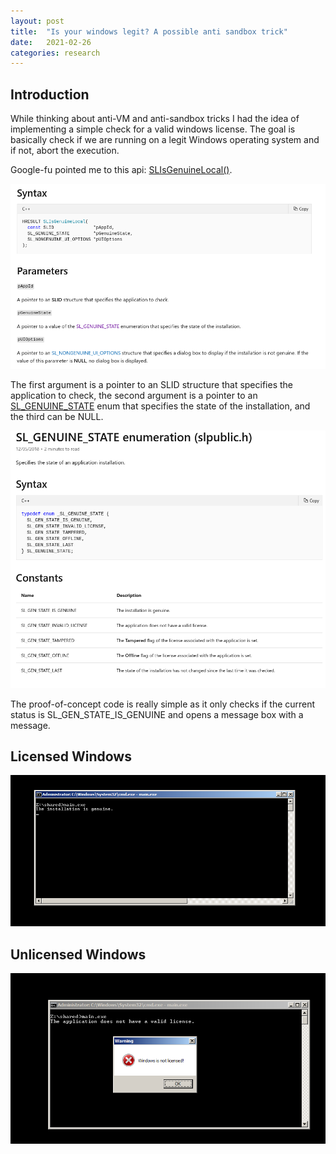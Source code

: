 ```yaml
---
layout: post
title:  "Is your windows legit? A possible anti sandbox trick"
date:   2021-02-26
categories: research
---
```


## Introduction

While thinking about anti-VM and anti-sandbox tricks I had the idea of implementing a simple check for a valid windows license. The goal is basically check if we are running on a legit Windows operating system and if not, abort the execution.

Google-fu pointed me to this api: [SLIsGenuineLocal()](https://docs.microsoft.com/en-us/windows/win32/api/slpublic/nf-slpublic-slisgenuinelocal?redirectedfrom=MSDN).

![ ](/assets/images/is_your_windows_legit/image-20210226201255018.png)



The first argument is a pointer to an SLID structure that specifies the application to check, the second argument is a pointer to an [SL_GENUINE_STATE](https://docs.microsoft.com/en-us/windows/win32/api/slpublic/ne-slpublic-sl_genuine_state) enum that specifies the state of the installation, and the third can be NULL.

![ ](/assets/images/is_your_windows_legit/image-20210226203644475.png)



The proof-of-concept code is really simple as it only checks if the current status is SL_GEN_STATE_IS_GENUINE and opens a message box with a message.



## Licensed Windows

![ ](/assets/images/is_your_windows_legit/image-20210226211714915.png)



## Unlicensed Windows

![ ](/assets/images/is_your_windows_legit/image-20210226205131390.png)
